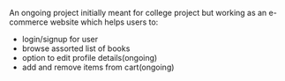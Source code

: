 An ongoing project initially meant for college project but working as an e-commerce website which helps users to:
* login/signup for user
* browse assorted list of books
* option to edit profile details(ongoing)
* add and remove items from cart(ongoing)
